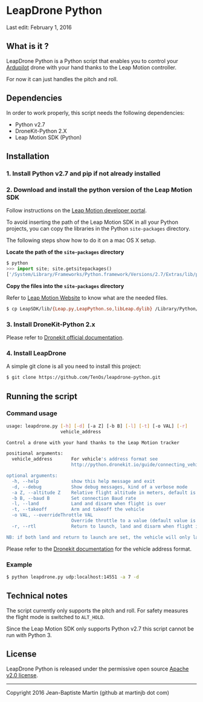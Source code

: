 LeapDrone Python
================

Last edit: February 1, 2016

What is it ?
------------

LeapDrone Python is a Python script that enables you to control your [Ardupilot](http://copter.ardupilot.com/) drone with your hand thanks to the Leap Motion controller.

For now it can just handles the pitch and roll.

Dependencies
------------

In order to work properly, this script needs the following dependencies:

* Python v2.7
* DroneKit-Python 2.X
* Leap Motion SDK (Python)

Installation
------------

### 1. Install Python v2.7 and pip if not already installed

### 2. Download and install the python version of the Leap Motion SDK

Follow instructions on the [Leap Motion developer portal](https://developer.leapmotion.com/downloads).

To avoid inserting the path of the Leap Motion SDK in all your Python projects, you can copy the libraries in the Python `site-packages` directory.

The following steps show how to do it on a mac OS X setup.

**Locate the path of the `site-packages` directory**

```python
$ python
>>> import site; site.getsitepackages()
['/System/Library/Frameworks/Python.framework/Versions/2.7/Extras/lib/python', '/Library/Python/2.7/site-packages']
```

**Copy the files into the `site-packages` directory**

Refer to [Leap Motion Website](https://developer.leapmotion.com/documentation/python/devguide/Leap_SDK_Overview.html#python) to know what are the needed files.

```sh
$ cp LeapSDK/lib/{Leap.py,LeapPython.so,libLeap.dylib} /Library/Python/2.7/site-packages
```

### 3. Install DroneKit-Python 2.x

Please refer to [Dronekit official documentation](http://python.dronekit.io/guide/quick_start.html#installation).

### 4. Install LeapDrone

A simple git clone is all you need to install this project:

```sh
$ git clone https://github.com/TenOs/leapdrone-python.git
```

Running the script
------------------

### Command usage

```sh
usage: leapdrone.py [-h] [-d] [-a Z] [-b B] [-l] [-t] [-o VAL] [-r]
                    vehicle_address

Control a drone with your hand thanks to the Leap Motion tracker

positional arguments:
  vehicle_address       For vehicle's address format see
                        http://python.dronekit.io/guide/connecting_vehicle.html#get-started-connecting

optional arguments:
  -h, --help            show this help message and exit
  -d, --debug           Show debug messages, kind of a verbose mode
  -a Z, --altitude Z    Relative flight altitude in meters, default is 5m
  -b B, --baud B        Set connection Baud rate
  -l, --land            Land and disarm when flight is over
  -t, --takeoff         Arm and takeoff the vehicle
  -o VAL, --overrideThrottle VAL
                        Override throttle to a value (default value is 1500)
  -r, --rtl             Return to launch, land and disarm when flight is over

NB: if both land and return to launch are set, the vehicle will only land, the priority is on land mode
```

Please refer to the [Dronekit documentation](http://python.dronekit.io/guide/connecting_vehicle.html#get-started-connecting) for the vehicle address format.

### Example

```sh
$ python leapdrone.py udp:localhost:14551 -a 7 -d
```

Technical notes
---------------

The script currently only supports the pitch and roll. For safety measures the flight mode is switched to `ALT_HOLD`.

Since the Leap Motion SDK only supports Python v2.7 this script cannot be run with Python 3.

License
-------

LeapDrone Python is released under the permissive open source [Apache v2.0 license](LICENSE).

--------
Copyright 2016 Jean-Baptiste Martin (github at martinjb dot com)
